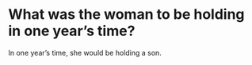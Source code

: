 # What was the woman to be holding in one year’s time?

In one year’s time, she would be holding a son.
